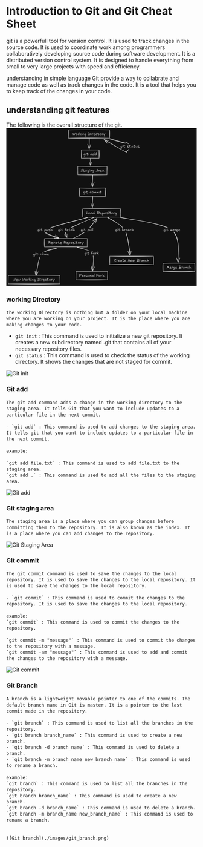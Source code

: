 # Introduction to Git and Git Cheat Sheet

git is a powerfull tool for version control. It is used to track changes in the source code. It is used to coordinate work among programmers collaboratively developing source code during software development. It is a distributed version control system. It is designed to handle everything from small to very large projects with speed and efficiency.

understanding in simple language Git provide a way to collabrate and manage code as well as track changes in the code. It is a tool that helps you to keep track of the changes in your code.

## understanding git features

The following is the overall structure of the git.
![Git Flow](./git.png)

### working Directory

    the working Directory is nothing but a folder on your local machine where you are working on your project. It is the place where you are making changes to your code.

- `git init` : This command is used to initialize a new git repository. It creates a new subdirectory named .git that contains all of your necessary repository files.
- `git status` : This command is used to check the status of the working directory. It shows the changes that are not staged for commit.

![Git init](./images/git_init.png)

### Git add

    The git add command adds a change in the working directory to the staging area. It tells Git that you want to include updates to a particular file in the next commit.

    - `git add` : This command is used to add changes to the staging area. It tells git that you want to include updates to a particular file in the next commit.

    example:

    `git add file.txt` : This command is used to add file.txt to the staging area.
    `git add .` : This command is used to add all the files to the staging area.

![Git add](./images/git_add.png)

### Git staging area

    The staging area is a place where you can group changes before committing them to the repository. It is also known as the index. It is a place where you can add changes to the repository.

![Git Staging Area](./images/git_staging_area.png)

### Git commit

    The git commit command is used to save the changes to the local repository. It is used to save the changes to the local repository. It is used to save the changes to the local repository.

    - `git commit` : This command is used to commit the changes to the repository. It is used to save the changes to the local repository.

    example:
    `git commit` : This command is used to commit the changes to the repository.

    `git commit -m "message"` : This command is used to commit the changes to the repository with a message.
    `git commit -am "message"` : This command is used to add and commit the changes to the repository with a message.

![Git commit](./images/git_commit.png)

### Git Branch

    A branch is a lightweight movable pointer to one of the commits. The default branch name in Git is master. It is a pointer to the last commit made in the repository.

    - `git branch` : This command is used to list all the branches in the repository.
    - `git branch branch_name` : This command is used to create a new branch.
    - `git branch -d branch_name` : This command is used to delete a branch.
    - `git branch -m branch_name new_branch_name` : This command is used to rename a branch.

    example:
    `git branch` : This command is used to list all the branches in the repository.
    `git branch branch_name` : This command is used to create a new branch.
    `git branch -d branch_name` : This command is used to delete a branch.
    `git branch -m branch_name new_branch_name` : This command is used to rename a branch.


    ![Git branch](./images/git_branch.png)
